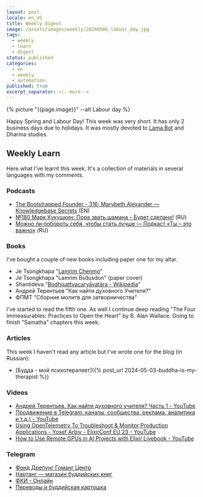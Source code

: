 ```yaml
---
layout: post
locale: en_US
title: Weekly digest
image: /assets/images/weekly/20240506_labour_day.jpg
tags:
  - weekly
  - learn
  - digest
status: published
categories:
  - en
  - weekly
  - automation
published: true
excerpt_separator: <!--more-->
---
```

{% picture "{{page.image}}" --alt Labour day %}

Happy Spring and Labour Day! 
This week was very short. It has only 2 business days due to holidays. 
It was mostly devoted to  [Lama Bot](t.me/compassion_lama_bot) and Dharma studies.

<!--more-->

## Weekly Learn
Here what I've learnt this week. It's a collection of materials  in several languages with my comments.

### Podcasts
- [The Bootstrapped Founder - 316: Marybeth Alexander — Knowledgebase Secrets](https://tbf.fm/episodes/316-marybeth-alexander-knowledgebase-secrets) (EN)
- [№180 Марк Кукушкин: Пора звать шамана – Будет сделано!](https://willbedone.ru/mark-kukushkin-180//) (RU)
- [Можно ли побороть себя, чтобы стать лучше — Подкаст «Ты – это важно»](https://elens-way.mave.digital/ep-44) (RU)


### Books
I've bought a couple of new books including paper one for my altar. 
- Je Tsongkhapa "[Lamrim Chenmo](https://en.wikipedia.org/wiki/Lamrim "Lamrim")"
- Je Tsongkhapa "Lamrim Bsdusdon" (paper cover)
- Shantideva "[Bodhisattvacaryāvatāra - Wikipedia](https://en.wikipedia.org/wiki/Bodhisattvacaryāvatāra)"
- Андрей Терентьев "Как найти духовного Учителя?"
- ФПМТ "Сборние молитв для затворничества"

I've started to read the fifth one. 
As well I continue deep reading "The Four Immeasurables: Practices to Open the Heart" by B. Alan Wallace. Going to finish "Samatha" chapters this week.

### Articles
This week I haven't read any article but I've wrote one for the blog (in Russian):
- [Будда - мой психотерапевт]({% post_url 2024-05-03-buddha-is-my-therapist %})

### Videos
- [Андрей Терентьев. Как найти духовного учителя? Часть 1 - YouTube](https://www.youtube.com/watch?v=ORSo0nL8JJk&t=3674s)
- [Продвижение в Telegram: каналы, сообщества, реклама, аналитика и т.д.) - YouTube](https://www.youtube.com/watch?v=pyBtsuXkvms)
- [Using OpenTelemetry To Troubleshoot & Monitor Production Applications - Yosef Arbiv - ElixirConf EU 23 - YouTube](https://www.youtube.com/watch?v=ecc94cYwOFo)
- [How to Use Remote GPUs in AI Projects with Elixir Livebook - YouTube](https://www.youtube.com/watch?v=NOQO9EBjLj4)

### Telegram
- [Фонд Дрепунг Гоманг Центр](https://t.me/Gomang_Foundation)
- [Нартанг — магазин буддийских книг](https://t.me/narthang)
- [ФКИ - Онлайн](https://t.me/contemplative_moscow)
- [Переводы и буддийская картошка](https://t.me/lobsangpotato)


